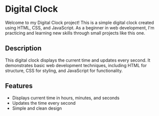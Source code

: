 # Digital Clock

Welcome to my Digital Clock project! This is a simple digital clock created using HTML, CSS, and JavaScript. As a beginner in web development, I'm practicing and learning new skills through small projects like this one.

## Description

This digital clock displays the current time and updates every second. It demonstrates basic web development techniques, including HTML for structure, CSS for styling, and JavaScript for functionality.

## Features

- Displays current time in hours, minutes, and seconds
- Updates the time every second
- Simple and clean design
